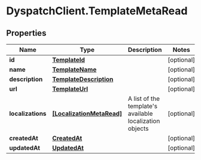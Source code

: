 # DyspatchClient.TemplateMetaRead

## Properties
Name | Type | Description | Notes
------------ | ------------- | ------------- | -------------
**id** | [**TemplateId**](TemplateId.md) |  | [optional] 
**name** | [**TemplateName**](TemplateName.md) |  | [optional] 
**description** | [**TemplateDescription**](TemplateDescription.md) |  | [optional] 
**url** | [**TemplateUrl**](TemplateUrl.md) |  | [optional] 
**localizations** | [**[LocalizationMetaRead]**](LocalizationMetaRead.md) | A list of the template&#39;s available localization objects | [optional] 
**createdAt** | [**CreatedAt**](CreatedAt.md) |  | [optional] 
**updatedAt** | [**UpdatedAt**](UpdatedAt.md) |  | [optional] 


